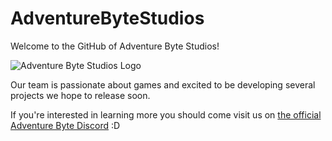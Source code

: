 # AdventureByteStudios
Welcome to the GitHub of Adventure Byte Studios!

![Adventure Byte Studios Logo](https://github.com/AdventureByteStudios/AdventureByteStudios/images/logo.png)

Our team is passionate about games and excited to be developing several projects we hope to release soon.

If you're interested in learning more you should come visit us on [the official Adventure Byte Discord](https://discord.gg/QRdvPPK) :D

